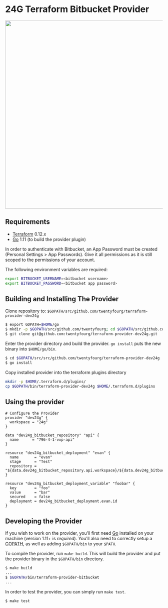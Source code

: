 24G Terraform Bitbucket Provider
==================

<img src="https://cdn.rawgit.com/hashicorp/terraform-website/master/content/source/assets/images/logo-hashicorp.svg" width="600px">

Requirements
------------

-	[Terraform](https://www.terraform.io/downloads.html) 0.12.x
-	[Go](https://golang.org/doc/install) 1.11 (to build the provider plugin)

In order to authenticate with Bitbucket, an App Password must be created (Personal Settings > App Passwords). Give it all permissions as it is still scoped to the permissions of your account.

The following environment variables are required:
```sh
export BITBUCKET_USERNAME=<bitbucket username>
export BITBUCKET_PASSWORD=<bitbucket app password>
```

Building and Installing The Provider
---------------------

Clone repository to: `$GOPATH/src/github.com/twentyfourg/terraform-provider-dev24g`

```sh
$ export GOPATH=$HOME/go
$ mkdir -p $GOPATH/src/github.com/twentyfourg; cd $GOPATH/src/github.com/twentyfourg
$ git clone git@github.com:twentyfourg/terraform-provider-dev24g.git
```

Enter the provider directory and build the provider. `go install` puts the new binary into `$HOME/go/bin`.

```sh
$ cd $GOPATH/src/src/github.com/twentyfourg/terraform-provider-dev24g
$ go install
```

Copy installed provider into the terraform plugins directory

```sh
mkdir -p $HOME/.terraform.d/plugins/
cp $GOPATH/bin/terraform-provider-dev24g $HOME/.terraform.d/plugins
```

Using the provider
----------------------

```hcl
# Configure the Provider
provider "dev24g" {
  workspace = "24g"
}

data "dev24g_bitbucket_repository" "api" {
  name      = "796-4-1-vxp-api"
}

resource "dev24g_bitbucket_deployment" "evan" {
  name       = "evan"
  stage      = "Test"
  repository = "${data.dev24g_bitbucket_repository.api.workspace}/${data.dev24g_bitbucket_repository.api.name}"
}

resource "dev24g_bitbucket_deployment_variable" "foobar" {
  key        = "foo"
  value      = "bar"
  secured    = false
  deployment = dev24g_bitbucket_deployment.evan.id
}
```

Developing the Provider
---------------------------

If you wish to work on the provider, you'll first need [Go](http://www.golang.org) installed on your machine (version 1.11+ is *required*). You'll also need to correctly setup a [GOPATH](http://golang.org/doc/code.html#GOPATH), as well as adding `$GOPATH/bin` to your `$PATH`.

To compile the provider, run `make build`. This will build the provider and put the provider binary in the `$GOPATH/bin` directory.

```sh
$ make build
...
$ $GOPATH/bin/terraform-provider-bitbucket
...
```

In order to test the provider, you can simply run `make test`.

```sh
$ make test
```